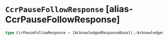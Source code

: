 # `CcrPauseFollowResponse` [alias-CcrPauseFollowResponse]
```typescript
type CcrPauseFollowResponse = [AcknowledgedResponseBase](./AcknowledgedResponseBase.md);
```
